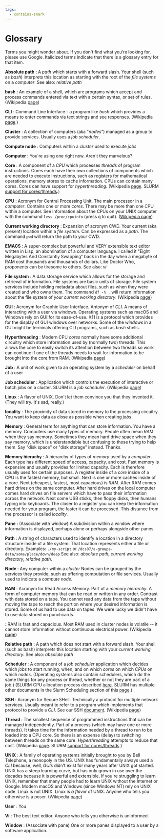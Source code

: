 ```yaml
---
tags:
  - contains-snark
---
```


# Glossary

Terms you might wonder about. If you don't find what you're looking for, please use Google. Italicized terms indicate that there is a glossary entry for that item.

**Absolute path**
: A *path* which starts with a forward slash. Your shell (such as *bash*) interprets this location as starting with the root of the *file systems* on a *computer*. See also: *relative path*

**bash**
: An example of a shell, which are programs which accept and process commands entered via text with a certain syntax, or set of rules. (Wikipedia [page](https://en.wikipedia.org/wiki/Bash_(Unix_shell)))

**CLI**
: Command Line Interface - a program like *bash* which provides a means to enter commands via text strings and see responses. (Wikipedia [page](https://en.wikipedia.org/wiki/Command-line_interface).)

**Cluster**
: A collection of computers (aka "*nodes*") managed as a group to provide services. Usually uses a *job scheduler*.

**Compute node**
: Computers within a *cluster* used to execute *jobs*

**Computer**
: You're using one right now. Aren't they marvelous?

**Core**
: A component of a *CPU* which processes *threads* of program instructions. Cores each have their own collections of components which are needed to execute instructions, such as registers for mathematical operations, memory stores to cache information. CPUs can contain many cores. Cores can have support for *hyperthreading*. (Wikipedia [page](https://en.wikipedia.org/wiki/Multi-core_processor). SLURM [support for cores/threads](https://slurm.schedmd.com/mc_support.html).)

**CPU**
: Acronym for Central Processing Unit. The main processor in a *computer*. Contains one or more *cores*. There may be more than one CPU within a computer. See information about the CPUs on your UNIX computer with the command `less /proc/cpuinfo` (press q to quit). ([Wikipedia page](https://en.wikipedia.org/wiki/Central_processing_unit))

**Current working directory**
: Expansion of acronym CWD. Your current (aka present) location within a *file system*. Can be expressed as a *path*. The command `pwd` will return the path to your CWD.

**EMACS**
: A super-complex but powerful and VERY extensible text editor written in Lisp, an abomination of a computer language. I called it "Eight Megabytes And Constantly Swapping" back in the day when a megabyte of RAM cost thousands and thousands of dollars. Like Doctor Who, proponents can be tiresome to others. See also: *vi*

**File system**
: A data storage service which allows for the storage and retrieval of information. File systems are basic units of storage. File system services include holding metadata about files, such as when they were created and who owns them. The command `df -h .` will return information about the file system of your *current working directory*. (Wikipedia [page](https://en.wikipedia.org/wiki/File_system))

**GUI**
: Acronym for Graphic User Interface. Antonym of *CLI*. A means of interacting with a user via windows. Operating systems such as macOS and Windows rely on GUI for its ease-of-use. X11 is a protocol which provides for the display of GUI windows over networks. Some of the *windows* in a GUI might be terminals offering CLI programs, such as *bash* shells. 

**Hyperthreading**
: Modern CPU *cores* normally have some additional circuitry which store information used by (normally two) threads. This allows the core to easily switch its attention between two threads so work can continue if one of the threads needs to wait for information to be brought into the core from RAM. (Wikipedia [page](https://en.wikipedia.org/wiki/Hyper-threading))

**Job**
: A unit of work given to an operating system by a *scheduler* on behalf of a user

**Job scheduler**
: Application which controls the execution of interactive or batch jobs on a cluster. SLURM is a *job scheduler*. (Wikipedia [page](https://en.wikipedia.org/wiki/Job_scheduler))

**Linux**
: A flavor of UNIX. Don't let them convince you that they invented it. (They will try. It's sad, really.)

**locality**
: The proximity of data stored in memory to the processing circuitry. You want to keep data as close as possible when creating *jobs*.

**Memory**
: General term for anything that can store information. You have a memory. Computers use many types of memory. People often mean *RAM* when they say memory. Sometimes they mean hard drive space when they say memory, which is understandable but confusing to those trying to help them. Say "disk space" or "disk storage" instead. Thanks.

**Memory hierachy**
: A hierarchy of types of *memory* used by a *computer*. Each type has different speed of access, capacity, and cost. Fast memory is expensive and usually provides for limited capacity. Each is therefore usually used for certain purposes. A register inside of a *core* inside of a CPU is the fastest memory, but small. Next is one or more caches inside of a core. Next (cheapest, fastest, most capacious) is *RAM*. After RAM comes hard drives on the same computer. After hard drives on the local computer comes hard drives on file servers which have to pass their information across the network. Next come USB sticks, then floppy disks, then humans typing into keyboards. The closer to a register you can keep the information needed for your program, the faster it can be processed. This distance from the processor is called *locality*.

**Pane**
: (Associate with *window*) A subdivision within a window where information is displayed, perhaps alone or perhaps alongside other panes

**Path**
: A string of characters used to identify a location in a directory structure inside of a file system. That location represents either a file or directory. Examples: `./my-script` or `/dcs07/a-groups-data/some/place/down/deep` See also: *absolute path*, *current working directory*, *relative path*.

**Node**
: Any computer within a *cluster* Nodes can be grouped by the services they provide, such as offering computation or file services. Usually used to indicate a *compute node.*

**RAM**
: Acronym for Read Access Memory. Part of a *memory hierarchy*. A form of computer memory that can be read or written in any order. Contrast with data stored on a tape. You cannot read any data from the tape without moving the tape to reach the portion where your desired information is stored. Some of us had to use data on tapes. We were lucky we didn't have to use data stored on punchcards.

: RAM is fast and capacious. Most RAM used in cluster nodes is volatile -- it cannot store information without continuous electrical power. (Wikipedia [page](https://en.wikipedia.org/wiki/Random-access_memory))

**Relative path**
: A path which does not start with a forward slash. Your shell (such as bash) interprets this location starting with your *current working directory*. See also: *absolute path*

**Scheduler**
: A component of a *job scheduler* application which decides which *jobs* to start running, when, and on which *cores* on which *CPUs* on which *nodes*. (Operating systems also contain schedulers, which do the same things for any process or thread, whether or not they are part of a job.) (SLURM CPU allocation process described [here](https://slurm.schedmd.com/cpu_management.html). SLURM has multiple other documents in the Slurm Scheduling section of this [page](https://slurm.schedmd.com/documentation.html).)

**SSH**
: Acronym for Secure SHell. Technically a protocol for multiple network services. Usually meant to refer to a program which implements that protocol to provide a *CLI*. See our SSH [document](../access/ssh.md). (Wikipedia [page](https://en.wikipedia.org/wiki/Secure_Shell))

**Thread**
: The smallest sequence of programmed instructions that can be managed independently. Part of a process (which may have one or more threads). It takes time for the information needed by a thread to run to be loaded into a CPU core. So there is an expense (delay) to switching between threads on the same core. *Hyperthreading* attempts to reduce that cost. (Wikipedia [page](https://en.wikipedia.org/wiki/Thread_(computing)). SLURM [support for cores/threads](https://slurm.schedmd.com/mc_support.html).)

**UNIX**
: A family of operating systems initially brought to you by Bell Telephone, a monopoly in the US. UNIX has fundamentally always used a *CLI* because, well, *GUIs* didn't exist for many years after UNIX got started. UNIX has a steep learning curve, but has only grown in use over the decades because it is powerful and extensible. If you're struggling to learn UNIX, remember that many people had to learn UNIX without the Internet or Google. Modern macOS and Windows (since Windows NT) rely on UNIX code. Linux is not UNIX. Linux is _a flavor_ of UNIX. Anyone who tells you otherwise is a poser. (Wikipedia [page](https://en.wikipedia.org/wiki/Unix))

**User**
: You

**Vi**
: The best text editor. Anyone who tells you otherwise is uninformed.

**Window**
: (Associate with pane) One or more panes displayed to a user by a software application.
